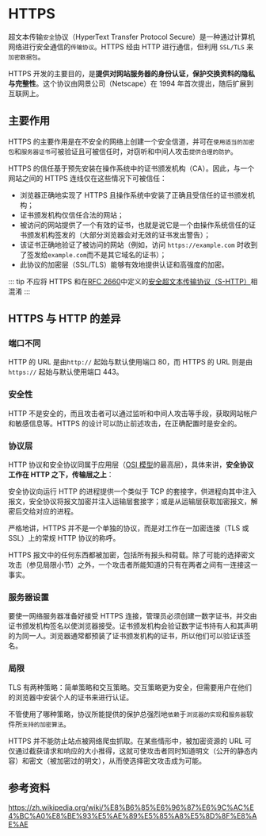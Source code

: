 # HTTPS

超文本传输`安全`协议（HyperText Transfer Protocol Secure）是一种通过计算机网络进行安全通信的`传输协议`。HTTPS 经由 HTTP 进行通信，但利用 `SSL/TLS` 来`加密数据包`。

HTTPS 开发的主要目的，是**提供对网站服务器的身份认证，保护交换资料的隐私与完整性**。这个协议由网景公司（Netscape）在 1994 年首次提出，随后扩展到互联网上。

## 主要作用

HTTPS 的主要作用是在不安全的网络上创建一个安全信道，并可在`使用适当的加密包`和`服务器证书`可被验证且可被信任时，对窃听和中间人攻击`提供合理的防护`。

HTTPS 的信任基于预先安装在操作系统中的证书颁发机构（CA）。因此，与一个网站之间的 HTTPS 连线仅在这些情况下可被信任：

- 浏览器正确地实现了 HTTPS 且操作系统中安装了正确且受信任的证书颁发机构；
- 证书颁发机构仅信任合法的网站；
- 被访问的网站提供了一个有效的证书，也就是说它是一个由操作系统信任的证书颁发机构签发的（大部分浏览器会对无效的证书发出警告）；
- 该证书正确地验证了被访问的网站（例如，访问 `https://example.com` 时收到了签发给`example.com`而不是其它域名的证书）；
- 此协议的加密层（SSL/TLS）能够有效地提供认证和高强度的加密。

::: tip
不应将 HTTPS 和在[RFC 2660](https://tools.ietf.org/html/rfc2660)中定义的[安全超文本传输协议（S-HTTP）](https://zh.wikipedia.org/wiki/%E5%AE%89%E5%85%A8%E8%B6%85%E6%96%87%E6%9C%AC%E4%BC%A0%E8%BE%93%E5%8D%8F%E8%AE%AE)相混淆
:::

## HTTPS 与 HTTP 的差异

### 端口不同

HTTP 的 URL 是由`http://` 起始与默认使用端口 80，而 HTTPS 的 URL 则是由 `https://` 起始与默认使用端口 443。

### 安全性

HTTP 不是安全的，而且攻击者可以通过监听和中间人攻击等手段，获取网站帐户和敏感信息等。HTTPS 的设计可以防止前述攻击，在正确配置时是安全的。

### 协议层

HTTP 协议和安全协议同属于应用层（[OSI 模型](./s_http_6-osi.md)的最高层），具体来讲，**安全协议工作在 HTTP 之下，传输层之上**：

安全协议向运行 HTTP 的进程提供一个类似于 TCP 的套接字，供进程向其中注入报文，安全协议将报文加密并注入运输层套接字；或是从运输层获取加密报文，解密后交给对应的进程。

严格地讲，HTTPS 并不是一个单独的协议，而是对工作在一加密连接（TLS 或 SSL）上的常规 HTTP 协议的称呼。

HTTPS 报文中的任何东西都被加密，包括所有报头和荷载。除了可能的选择密文攻击（参见局限小节）之外，一个攻击者所能知道的只有在两者之间有一连接这一事实。

### 服务器设置

要使一网络服务器准备好接受 HTTPS 连接，管理员必须创建一数字证书，并交由证书颁发机构签名以使浏览器接受。证书颁发机构会验证数字证书持有人和其声明的为同一人。浏览器通常都预装了证书颁发机构的证书，所以他们可以验证该签名。

### 局限

TLS 有两种策略：简单策略和交互策略。交互策略更为安全，但需要用户在他们的浏览器中安装个人的证书来进行认证。

不管使用了哪种策略，协议所能提供的保护总强烈地`依赖`于`浏览器的实现`和`服务器`软件所`支持的加密算法`。

HTTPS 并不能防止站点被网络爬虫抓取。在某些情形中，被加密资源的 URL 可仅通过截获请求和响应的大小推得，这就可使攻击者同时知道明文（公开的静态内容）和密文（被加密过的明文），从而使选择密文攻击成为可能。

## 参考资料

<https://zh.wikipedia.org/wiki/%E8%B6%85%E6%96%87%E6%9C%AC%E4%BC%A0%E8%BE%93%E5%AE%89%E5%85%A8%E5%8D%8F%E8%AE%AE>
